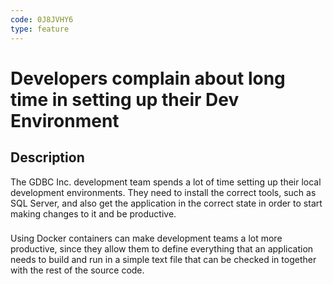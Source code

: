 ```yaml
---
code: 0J8JVHY6
type: feature
---
```

# Developers complain about long time in setting up their Dev Environment #
## Description ##
The GDBC Inc. development team spends a lot of time setting up their local development environments. They need to install the correct tools, such as SQL Server, and also get the application in the correct state in order to start making changes to it and be productive.
### ###
Using Docker containers can make development teams a lot more productive, since they allow them to define everything that an application needs to build and run in a simple text file that can be checked in together with the rest of the source code.
